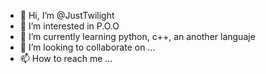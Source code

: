 - 👋 Hi, I’m @JustTwilight
- 👀 I’m interested in P.O.O
- 🌱 I’m currently learning python, c++, an another languaje
- 💞️ I’m looking to collaborate on ...
- 📫 How to reach me ...

<!---
JustTwilight/JustTwilight is a ✨ special ✨ repository because its `README.md` (this file) appears on your GitHub profile.
You can click the Preview link to take a look at your changes.
--->
